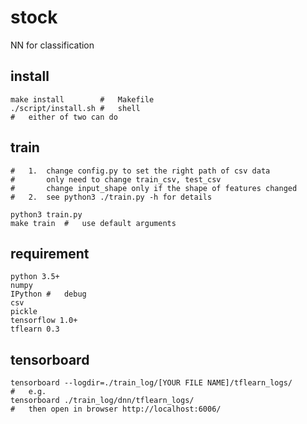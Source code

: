 # stock
NN for classification

## install
```shell
make install        #   Makefile
./script/install.sh #   shell
#   either of two can do
```

## train
```shell
#   1.  change config.py to set the right path of csv data
#       only need to change train_csv, test_csv
#       change input_shape only if the shape of features changed
#   2.  see python3 ./train.py -h for details

python3 train.py
make train  #   use default arguments
```
## requirement
```
python 3.5+
numpy
IPython #   debug
csv
pickle
tensorflow 1.0+
tflearn 0.3
```

## tensorboard
```shell
tensorboard --logdir=./train_log/[YOUR FILE NAME]/tflearn_logs/
#   e.g.
tensorboard ./train_log/dnn/tflearn_logs/
#   then open in browser http://localhost:6006/
```

